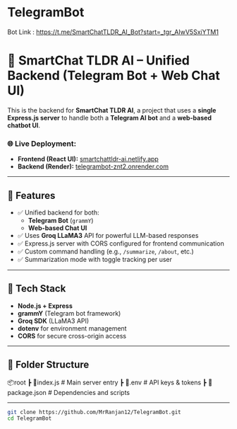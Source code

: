 # TelegramBot
 Bot Link : https://t.me/SmartChatTLDR_AI_Bot?start=_tgr_AIwV5SxiYTM1 
# 🧠 SmartChat TLDR AI – Unified Backend (Telegram Bot + Web Chat UI)

This is the backend for **SmartChat TLDR AI**, a project that uses a **single Express.js server** to handle both a **Telegram AI bot** and a **web-based chatbot UI**.

### 🌐 Live Deployment:
- **Frontend (React UI):** [smartchattldr-ai.netlify.app](https://smartchattldr-ai.netlify.app/)
- **Backend (Render):** [telegrambot-znt2.onrender.com](https://telegrambot-znt2.onrender.com)

---

## 🚀 Features

- ✅ Unified backend for both:
  - **Telegram Bot** (`grammY`)
  - **Web-based Chat UI**
- ✅ Uses **Groq LLaMA3** API for powerful LLM-based responses
- ✅ Express.js server with CORS configured for frontend communication
- ✅ Custom command handling (e.g., `/summarize`, `/about`, etc.)
- ✅ Summarization mode with toggle tracking per user

---

## 🧰 Tech Stack

- **Node.js + Express**
- **grammY** (Telegram bot framework)
- **Groq SDK** (LLaMA3 API)
- **dotenv** for environment management
- **CORS** for secure cross-origin access

---

## 📁 Folder Structure

📦root
┣ 📄index.js # Main server entry
┣ 📄.env # API keys & tokens
┣ 📄package.json # Dependencies and scripts


---


```bash
git clone https://github.com/MrRanjan12/TelegramBot.git
cd TelegramBot


